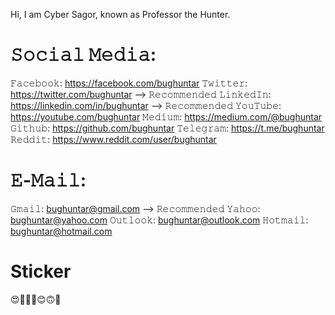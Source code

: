 Hi,
I am Cyber Sagor, known as Professor the Hunter.


# 𝚂𝚘𝚌𝚒𝚊𝚕 𝙼𝚎𝚍𝚒𝚊:
𝙵𝚊𝚌𝚎𝚋𝚘𝚘𝚔: https://facebook.com/bughuntar
𝚃𝚠𝚒𝚝𝚝𝚎𝚛: https://twitter.com/bughuntar --> 𝚁𝚎𝚌𝚘𝚖𝚖𝚎𝚗𝚍𝚎𝚍
𝙻𝚒𝚗𝚔𝚎𝚍𝙸𝚗: https://linkedin.com/in/bughuntar --> 𝚁𝚎𝚌𝚘𝚖𝚖𝚎𝚗𝚍𝚎𝚍
𝚈𝚘𝚞𝚃𝚞𝚋𝚎: https://youtube.com/bughuntar
𝙼𝚎𝚍𝚒𝚞𝚖: https://medium.com/@bughuntar
𝙶𝚒𝚝𝚑𝚞𝚋: https://github.com/bughuntar
𝚃𝚎𝚕𝚎𝚐𝚛𝚊𝚖: https://t.me/bughuntar
𝚁𝚎𝚍𝚍𝚒𝚝: https://www.reddit.com/user/bughuntar

# 𝙴-𝙼𝚊𝚒𝚕:
𝙶𝚖𝚊𝚒𝚕: bughuntar@gmail.com --> 𝚁𝚎𝚌𝚘𝚖𝚖𝚎𝚗𝚍𝚎𝚍
𝚈𝚊𝚑𝚘𝚘: bughuntar@yahoo.com
𝙾𝚞𝚝𝚕𝚘𝚘𝚔: bughuntar@outlook.com
𝙷𝚘𝚝𝚖𝚊𝚒𝚕: bughuntar@hotmail.com

# Sticker
😍🥰🥲🤩😊🙃🤔

<!---
cybersagor/cybersagor is a ✨ special ✨ repository because its `README.md` (this file) appears on your GitHub profile.
You can click the Preview link to take a look at your changes.
--->
